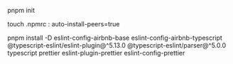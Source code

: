 pnpm init

touch .npmrc : auto-install-peers=true

pnpm install -D eslint-config-airbnb-base eslint-config-airbnb-typescript @typescript-eslint/eslint-plugin@^5.13.0 @typescript-eslint/parser@^5.0.0 typescript prettier eslint-plugin-prettier eslint-config-prettier
